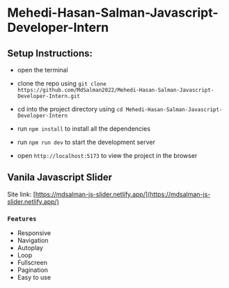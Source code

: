 # Mehedi-Hasan-Salman-Javascript-Developer-Intern

## Setup Instructions:

- open the terminal

- clone the repo using `git clone https://github.com/MdSalman2022/Mehedi-Hasan-Salman-Javascript-Developer-Intern.git`

- cd into the project directory using `cd Mehedi-Hasan-Salman-Javascript-Developer-Intern`

- run `npm install` to install all the dependencies

- run `npm run dev` to start the development server

- open `http://localhost:5173` to view the project in the browser


## Vanila Javascript Slider
Site link: [https://mdsalman-js-slider.netlify.app/](https://mdsalman-js-slider.netlify.app/)

### `Features`

- Responsive
- Navigation
- Autoplay
- Loop
- Fullscreen
- Pagination
- Easy to use 
